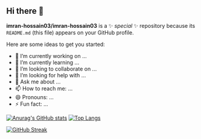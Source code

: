 ## Hi there 👋


**imran-hossain03/imran-hossain03** is a ✨ _special_ ✨ repository because its `README.md` (this file) appears on your GitHub profile.

Here are some ideas to get you started:

- 🔭 I’m currently working on ...
- 🌱 I’m currently learning ...
- 👯 I’m looking to collaborate on ...
- 🤔 I’m looking for help with ...
- 💬 Ask me about ...
- 📫 How to reach me: ...
- 😄 Pronouns: ...
- ⚡ Fun fact: ...


[![Anurag's GitHub stats](https://github-readme-stats.vercel.app/api?username=strativ-dev/imran-hossain03&show_icons=true&theme=dark)]() [![Top Langs](https://github-readme-stats.vercel.app/api/top-langs/?username=imran-hossain03&langs_count=16&theme=dark&layout=compact)]()


[![GitHub Streak](https://github-readme-streak-stats.herokuapp.com/?user=imran-hossain03&show_icons=true&theme=dark)](https://git.io/streak-stats)

